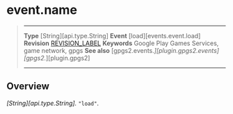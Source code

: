 # event.name

> --------------------- ------------------------------------------------------------------------------------------
> __Type__              [String][api.type.String]
> __Event__             [load][events.event.load]
> __Revision__          [REVISION_LABEL](REVISION_URL)
> __Keywords__          Google Play Games Services, game network, gpgs
> __See also__          [gpgs2.events.*][plugin.gpgs2.events]
>                       [gpgs2.*][plugin.gpgs2]
> --------------------- ------------------------------------------------------------------------------------------

## Overview

_[String][api.type.String]._ `"load"`.
